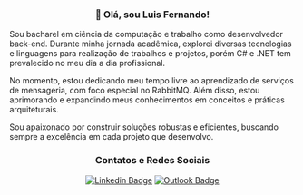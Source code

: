 <h3 align="center">👋 Olá, sou Luis Fernando!</h3>

  Sou bacharel em ciência da computação e trabalho como desenvolvedor back-end. Durante minha jornada acadêmica, explorei diversas tecnologias e linguagens para realização de trabalhos e projetos, porém C# e .NET tem prevalecido no meu dia a dia profissional.

No momento, estou dedicando meu tempo livre ao aprendizado de serviços de mensageria, com foco especial no RabbitMQ. Além disso, estou aprimorando e expandindo meus conhecimentos em conceitos e práticas arquiteturais.

Sou apaixonado por construir soluções robustas e eficientes, buscando sempre a excelência em cada projeto que desenvolvo.

<h3 align="center"> Contatos e Redes Sociais</h3>
<div align="center">
  
[![Linkedin Badge](https://img.shields.io/badge/-LinkedIn-blue?style=flat-square&logo=Linkedin&logoColor=white&link=https://www.linkedin.com/in/luisfernandogois/)](https://www.linkedin.com/in/luisfernandogois/)
[![Outlook Badge](https://img.shields.io/badge/email--000?style=social&logo=microsoft-outlook&logoColor=0078d4&link=mailto:luisz.dantass@hotmail.com)](mailto:luisz.dantass@hotmail.com)
</div>
